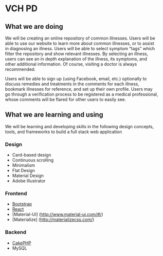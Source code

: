 # VCH PD #

## What we are doing ##
We will be creating an online repository of common illnesses. Users will be able to use our website to learn more about common illnesses, or to assist in diagnosing an illness. Users will be able to select symptom “tags” which filter the repository and show relevant illnesses. By selecting an illness, users can see an in depth explanation of the illness, its symptoms, and other additional information. Of course, visiting a doctor is always recommended.

Users will be able to sign up (using Facebook, email, etc.) optionally to discuss remedies and treatments in the comments for each illness, bookmark illnesses for reference, and set up their own profile. Users may go through a verification process to be registered as a medical professional, whose comments will be flared for other users to easily see.

## What we are learning and using ##
We will be learning and developing skills in the following design concepts, tools, and frameworks to build a full stack web application 

### Design ###
* Card-based design
* Continuous scrolling
* Minimalism
* Flat Design
* Material Design
* Adobe Illustrator

### Frontend ###
* [Bootstrap](http://getbootstrap.com/)
* [React](https://facebook.github.io/react/)
* [Material-UI] (http://www.material-ui.com/#/)
* [Materialize] (http://materializecss.com/)  

### Backend ###
* [CakePHP](http://cakephp.org/)
* MySQL


